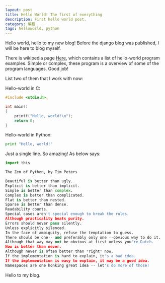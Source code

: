 ```yaml
---
layout: post
title: Hello World! The first of everything
description: First hello world post.
category: 编程
tags: helloworld, python
---
```


Hello world, hello to my new blog! Before the django blog was published, I will be here to blog myself.
<!--more-->

There is wikipedia page [Here](http://en.wikipedia.org/wiki/List_of_Hello_world_program_examples), which 
contains a list of hello-world program examples. Simple or complex, these program is a overview of some 
of the program languages. Good job!

List two of them that I work with now:

Hello-world in C:

```c
#include <stdio.h>;

int main()
{
    printf("Hello, world!\n");
    return 0;
}
```
Hello-world in Python:

```python
print "Hello, world!"
```

Just a single line. So amazing! As below says:

```python
import this

The Zen of Python, by Tim Peters

Beautiful is better than ugly.
Explicit is better than implicit.
Simple is better than complex.
Complex is better than complicated.
Flat is better than nested.
Sparse is better than dense.
Readability counts.
Special cases aren't special enough to break the rules.
Although practicality beats purity.
Errors should never pass silently.
Unless explicitly silenced.
In the face of ambiguity, refuse the temptation to guess.
There should be one-- and preferably only one --obvious way to do it.
Although that way may not be obvious at first unless you're Dutch.
Now is better than never.
Although never is often better than *right* now.
If the implementation is hard to explain, it's a bad idea.
If the implementation is easy to explain, it may be a good idea.
Namespaces are one honking great idea -- let's do more of those!
```

Hello to my blog.

